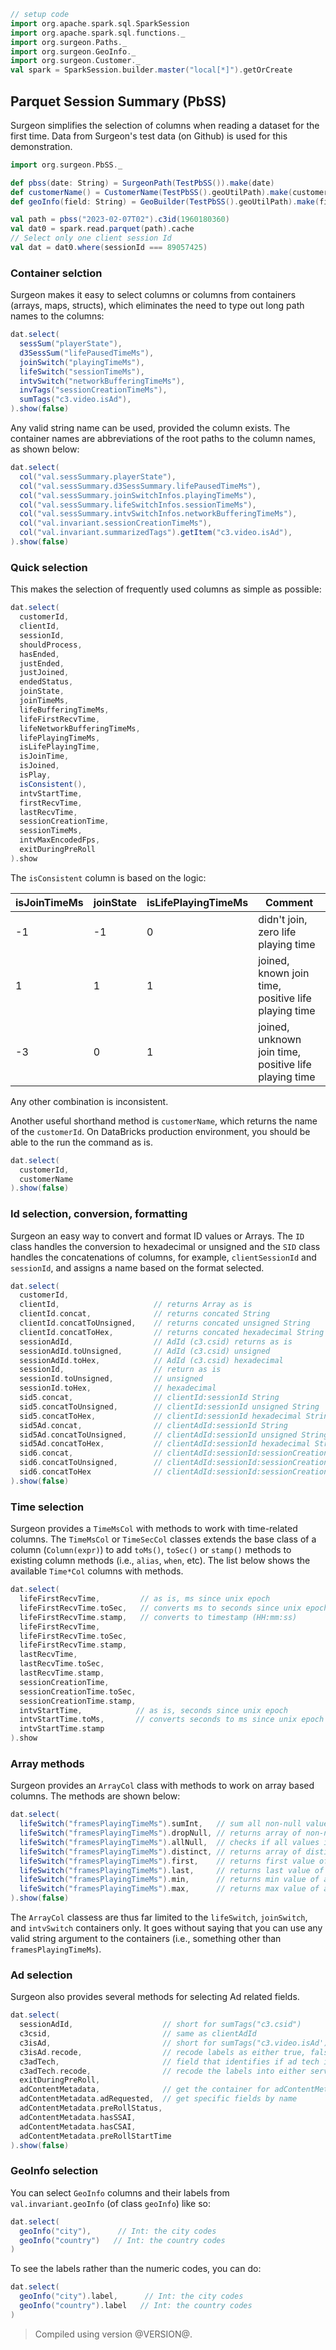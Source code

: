 ```scala mdoc:invisible
// setup code
import org.apache.spark.sql.SparkSession
import org.apache.spark.sql.functions._
import org.surgeon.Paths._
import org.surgeon.GeoInfo._
import org.surgeon.Customer._
val spark = SparkSession.builder.master("local[*]").getOrCreate
```

## Parquet Session Summary  (PbSS)

Surgeon simplifies the selection of columns when reading a dataset for the
first time. Data from Surgeon's test data (on Github) is used for this
demonstration. 

```scala mdoc
import org.surgeon.PbSS._ 
```

```scala mdoc:invisible 
def pbss(date: String) = SurgeonPath(TestPbSS()).make(date)
def customerName() = CustomerName(TestPbSS().geoUtilPath).make(customerId)
def geoInfo(field: String) = GeoBuilder(TestPbSS().geoUtilPath).make(field)
```

```scala mdoc
val path = pbss("2023-02-07T02").c3id(1960180360)
val dat0 = spark.read.parquet(path).cache
// Select only one client session Id
val dat = dat0.where(sessionId === 89057425)
```

### Container selction

Surgeon makes it easy to select columns or columns from containers (arrays,
maps, structs), which eliminates the need to type out long path names to the
columns: 

```scala mdoc
dat.select(
  sessSum("playerState"), 
  d3SessSum("lifePausedTimeMs"),
  joinSwitch("playingTimeMs"),
  lifeSwitch("sessionTimeMs"),
  intvSwitch("networkBufferingTimeMs"), 
  invTags("sessionCreationTimeMs"), 
  sumTags("c3.video.isAd"), 
).show(false)
```
Any valid  string name can be used, provided the column exists. The container names are abbreviations of the root paths to the column names, as shown below:

```scala mdoc
dat.select(
  col("val.sessSummary.playerState"),
  col("val.sessSummary.d3SessSummary.lifePausedTimeMs"),
  col("val.sessSummary.joinSwitchInfos.playingTimeMs"),
  col("val.sessSummary.lifeSwitchInfos.sessionTimeMs"),
  col("val.sessSummary.intvSwitchInfos.networkBufferingTimeMs"),
  col("val.invariant.sessionCreationTimeMs"),
  col("val.invariant.summarizedTags").getItem("c3.video.isAd"),
).show(false)
```

### Quick selection

This makes the selection of frequently used columns as simple as
possible: 

```scala mdoc
dat.select(
  customerId, 
  clientId,
  sessionId,
  shouldProcess,
  hasEnded,
  justEnded,
  justJoined,
  endedStatus,
  joinState, 
  joinTimeMs,
  lifeBufferingTimeMs,
  lifeFirstRecvTime,
  lifeNetworkBufferingTimeMs,
  lifePlayingTimeMs,
  isLifePlayingTime,
  isJoinTime,
  isJoined,
  isPlay,
  isConsistent(),
  intvStartTime,
  firstRecvTime,
  lastRecvTime,
  sessionCreationTime,
  sessionTimeMs,
  intvMaxEncodedFps,
  exitDuringPreRoll
).show
```

The `isConsistent` column is based on the logic: 

|isJoinTimeMs|joinState|isLifePlayingTimeMs| Comment |
|---         |---      |---                |---      |
|-1          |-1       |0                  | didn't join, zero life playing time |
|1           |1        |1                  | joined, known join time, positive life playing time |
|-3          |0        |1                  | joined, unknown join time, positive life playing time |
Any other combination is inconsistent.

Another useful shorthand method is `customerName`, which returns the name of
the `customerId`. On DataBricks production environment, you should be able to the run the command as
is.

```scala mdoc
dat.select(
  customerId, 
  customerName
).show(false)

```


### Id selection, conversion, formatting

Surgeon an easy way to convert and format ID values or
Arrays. The `ID` class handles the conversion to hexadecimal or unsigned and
the `SID` class handles the concatenations of columns, for example,
`clientSessionId` and `sessionId`, and assigns a name based on the format
selected. 

```scala mdoc
dat.select(
  customerId,
  clientId,                     // returns Array as is
  clientId.concat,              // returns concated String
  clientId.concatToUnsigned,    // returns concated unsigned String
  clientId.concatToHex,         // returns concated hexadecimal String
  sessionAdId,                  // AdId (c3.csid) returns as is
  sessionAdId.toUnsigned,       // AdId (c3.csid) unsigned 
  sessionAdId.toHex,            // AdId (c3.csid) hexadecimal 
  sessionId,                    // return as is
  sessionId.toUnsigned,         // unsigned
  sessionId.toHex,              // hexadecimal
  sid5.concat,                  // clientId:sessionId String
  sid5.concatToUnsigned,        // clientId:sessionId unsigned String
  sid5.concatToHex,             // clientId:sessionId hexadecimal String
  sid5Ad.concat,                // clientAdId:sessionId String
  sid5Ad.concatToUnsigned,      // clientAdId:sessionId unsigned String
  sid5Ad.concatToHex,           // clientAdId:sessionId hexadecimal String
  sid6.concat,                  // clientAdId:sessionId:sessionCreationTime String
  sid6.concatToUnsigned,        // clientAdId:sessionId:sessionCreationTime unsigned String
  sid6.concatToHex              // clientAdId:sessionId:sessionCreationTime hexadecimal String
).show(false)
```

### Time selection

Surgeon provides a `TimeMsCol` with methods to work with time-related columns.
The `TimeMsCol` or `TimeSecCol` classes extends the base class of a column (`Column(expr)`) to
add `toMs()`, `toSec()` or `stamp()` methods to existing column methods (i.e., 
`alias`, `when`, etc). The list below shows the available `Time*Col` columns with methods.
 
```scala mdoc
dat.select(
  lifeFirstRecvTime,         // as is, ms since unix epoch
  lifeFirstRecvTime.toSec,   // converts ms to seconds since unix epoch
  lifeFirstRecvTime.stamp,   // converts to timestamp (HH:mm:ss)
  lifeFirstRecvTime, 
  lifeFirstRecvTime.toSec,  
  lifeFirstRecvTime.stamp,
  lastRecvTime, 
  lastRecvTime.toSec,  
  lastRecvTime.stamp,
  sessionCreationTime,
  sessionCreationTime.toSec,
  sessionCreationTime.stamp,
  intvStartTime,            // as is, seconds since unix epoch
  intvStartTime.toMs,       // converts seconds to ms since unix epoch
  intvStartTime.stamp
).show
```

### Array methods
Surgeon provides an `ArrayCol` class with methods to work on array based
columns. The methods are shown below:

```scala mdoc
dat.select(
  lifeSwitch("framesPlayingTimeMs").sumInt,   // sum all non-null values in an array, returns Int
  lifeSwitch("framesPlayingTimeMs").dropNull, // returns array of non-null values
  lifeSwitch("framesPlayingTimeMs").allNull,  // checks if all values in array are null, returns boolean
  lifeSwitch("framesPlayingTimeMs").distinct, // returns array of distinct values
  lifeSwitch("framesPlayingTimeMs").first,    // returns first value of array
  lifeSwitch("framesPlayingTimeMs").last,     // returns last value of array
  lifeSwitch("framesPlayingTimeMs").min,      // returns min value of array
  lifeSwitch("framesPlayingTimeMs").max,      // returns max value of array
).show(false)
```

The `ArrayCol` classess are thus far limited to the `lifeSwitch`, `joinSwitch`, and
`intvSwitch` containers only. It goes without saying that you can use any valid
string argument to the containers (i.e., something other than
`framesPlayingTimeMs`).


### Ad selection
Surgeon also provides several methods for selecting Ad related fields.


```scala mdoc
dat.select(
  sessionAdId,                    // short for sumTags("c3.csid")
  c3csid,                         // same as clientAdId
  c3isAd,                         // short for sumTags("c3.video.isAd') 
  c3isAd.recode,                  // recode labels as either true, false, or null
  c3adTech,                       // field that identifies if ad tech is server or client side
  c3adTech.recode,                // recode the labels into either server, client, or unknown
  exitDuringPreRoll, 
  adContentMetadata,              // get the container for adContentMetaData
  adContentMetadata.adRequested,  // get specific fields by name
  adContentMetadata.preRollStatus,
  adContentMetadata.hasSSAI,
  adContentMetadata.hasCSAI, 
  adContentMetadata.preRollStartTime
).show(false)
```

### GeoInfo selection

You can select `GeoInfo` columns and their labels from `val.invariant.geoInfo` (of class `geoInfo`) like so:


```scala mdoc
dat.select(
  geoInfo("city"),      // Int: the city codes
  geoInfo("country")   // Int: the country codes
)
```
To see the labels rather than the numeric codes, you can do:

```scala mdoc
dat.select(
  geoInfo("city").label,      // Int: the city codes
  geoInfo("country").label   // Int: the country codes
)
```

> Compiled using version @VERSION@. 
